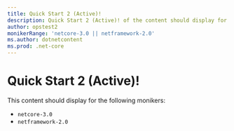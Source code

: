 ```yaml
---
title: Quick Start 2 (Active)!
description: Quick Start 2 (Active)! of the content should display for the moniker Range as 'netcore-3.0 || netframework-2.0'
author: opstest2
monikerRange: 'netcore-3.0 || netframework-2.0'
ms.author: dotnetcontent
ms.prod: .net-core
---
```


# Quick Start 2 (Active)!

This content should display for the following monikers:

* `netcore-3.0`
* `netframework-2.0`
